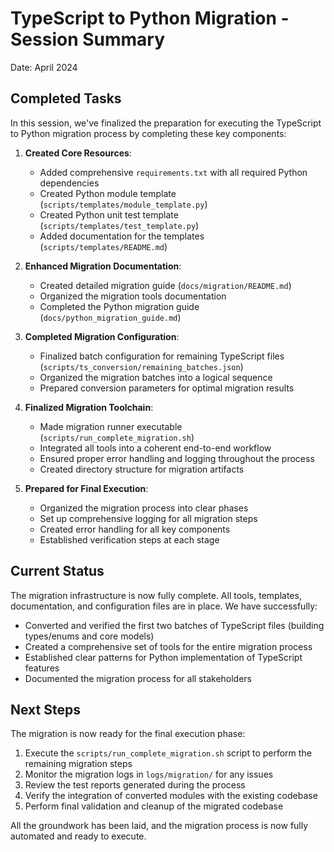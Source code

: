 # TypeScript to Python Migration - Session Summary

Date: April 2024

## Completed Tasks

In this session, we've finalized the preparation for executing the TypeScript to Python migration process by completing these key components:

1. **Created Core Resources**:
   - Added comprehensive `requirements.txt` with all required Python dependencies
   - Created Python module template (`scripts/templates/module_template.py`)
   - Created Python unit test template (`scripts/templates/test_template.py`)
   - Added documentation for the templates (`scripts/templates/README.md`)

2. **Enhanced Migration Documentation**:
   - Created detailed migration guide (`docs/migration/README.md`)
   - Organized the migration tools documentation
   - Completed the Python migration guide (`docs/python_migration_guide.md`)

3. **Completed Migration Configuration**:
   - Finalized batch configuration for remaining TypeScript files (`scripts/ts_conversion/remaining_batches.json`)
   - Organized the migration batches into a logical sequence
   - Prepared conversion parameters for optimal migration results

4. **Finalized Migration Toolchain**:
   - Made migration runner executable (`scripts/run_complete_migration.sh`)
   - Integrated all tools into a coherent end-to-end workflow
   - Ensured proper error handling and logging throughout the process
   - Created directory structure for migration artifacts

5. **Prepared for Final Execution**:
   - Organized the migration process into clear phases
   - Set up comprehensive logging for all migration steps
   - Created error handling for all key components
   - Established verification steps at each stage

## Current Status

The migration infrastructure is now fully complete. All tools, templates, documentation, and configuration files are in place. We have successfully:

- Converted and verified the first two batches of TypeScript files (building types/enums and core models)
- Created a comprehensive set of tools for the entire migration process
- Established clear patterns for Python implementation of TypeScript features
- Documented the migration process for all stakeholders

## Next Steps

The migration is now ready for the final execution phase:

1. Execute the `scripts/run_complete_migration.sh` script to perform the remaining migration steps
2. Monitor the migration logs in `logs/migration/` for any issues
3. Review the test reports generated during the process
4. Verify the integration of converted modules with the existing codebase
5. Perform final validation and cleanup of the migrated codebase

All the groundwork has been laid, and the migration process is now fully automated and ready to execute. 